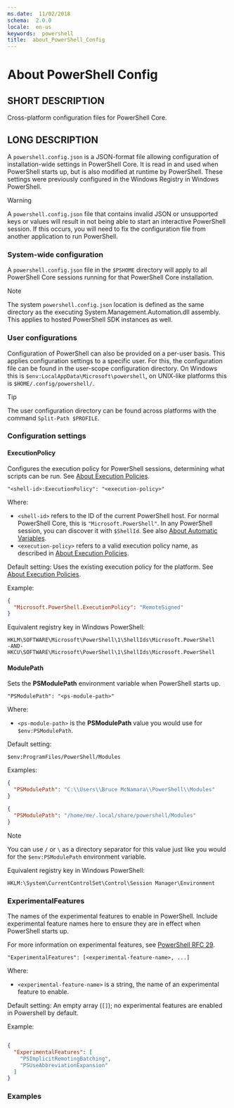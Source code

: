 ```yaml
---
ms.date:  11/02/2018
schema:  2.0.0
locale:  en-us
keywords:  powershell
title:  about_PowerShell_Config
---
```


# About PowerShell Config

## SHORT DESCRIPTION

Cross-platform configuration files for PowerShell Core.

## LONG DESCRIPTION

A `powershell.config.json` is a JSON-format file allowing configuration of
installation-wide settings in PowerShell Core.
It is read in and used when PowerShell starts up,
but is also modified at runtime by PowerShell.
These settings were previously configured
in the Windows Registry in Windows PowerShell.

> [!WARNING]
> A `powershell.config.json` file that contains invalid JSON
> or unsupported keys or values will result in not being able
> to start an interactive PowerShell session.
> If this occurs, you will need to fix the configuration file
> from another application to run PowerShell.

### System-wide configuration

A `powershell.config.json` file in the `$PSHOME` directory will apply
to all PowerShell Core sessions running for that PowerShell Core
installation.

> [!NOTE]
> The system `powershell.config.json` location is defined as
> the same directory as the executing System.Management.Automation.dll
> assembly. This applies to hosted PowerShell SDK instances as well.

### User configurations

Configuration of PowerShell can also be provided on a per-user basis.
This applies configuration settings to a specific user.
For this, the configuration file can be found in the user-scope
configuration directory.
On Windows this is `$env:LocalAppData\Microsoft\powershell`,
on UNIX-like platforms this is `$HOME/.config/powershell/`.

> [!TIP]
> The user configuration directory can be found across platforms
> with the command `Split-Path $PROFILE`.

### Configuration settings

#### ExecutionPolicy

Configures the execution policy for PowerShell sessions,
determining what scripts can be run.
See [About Execution Policies](./about_Execution_Policies.md).

```Schema
"<shell-id>:ExecutionPolicy": "<execution-policy>"
```

Where:

- `<shell-id>` refers to the ID of the current PowerShell host.
  For normal PowerShell Core, this is `"Microsoft.PowerShell"`.
  In any PowerShell session, you can discover it with `$ShellId`.
  See also [About Automatic Variables](./about_Automatic_Variables.md).
- `<execution-policy>` refers to a valid execution policy name,
  as described in [About Execution Policies](./about_Execution_Policies.md).

Default setting: Uses the existing execution policy for the platform.
See [About Execution Policies](./about_Execution_Policies.md).

Example:

```json
{
  "Microsoft.PowerShell.ExecutionPolicy": "RemoteSigned"
}
```

Equivalent registry key in Windows PowerShell:

```
HKLM\SOFTWARE\Microsoft\PowerShell\1\ShellIds\Microsoft.PowerShell
-AND-
HKCU\SOFTWARE\Microsoft\PowerShell\1\ShellIds\Microsoft.PowerShell
```

#### ModulePath

Sets the **PSModulePath** environment variable when
PowerShell starts up.

```Schema
"PSModulePath": "<ps-module-path>"
```

Where:

- `<ps-module-path>` is the **PSModulePath**
  value you would use for `$env:PSModulePath`.

Default setting:

```
$env:ProgramFiles/PowerShell/Modules
```

Examples:

```json
{
  "PSModulePath": "C:\\Users\\Bruce McNamara\\PowerShell\\Modules"
}
```

```json
{
  "PSModulePath": "/home/me/.local/share/powershell/Modules"
}
```

> [!NOTE]
> You can use `/` or `\` as a directory separator for this value
> just like you would for the `$env:PSModulePath` environment variable.

Equivalent registry key in Windows PowerShell:

```
HKLM:\System\CurrentControlSet\Control\Session Manager\Environment
```

### ExperimentalFeatures

The names of the experimental features to enable in PowerShell.
Include experimental feature names here to ensure they are
in effect when PowerShell starts up.

For more information on experimental features,
see [PowerShell RFC 29](https://github.com/PowerShell/PowerShell-RFC/blob/master/5-Final/RFC0029-Support-Experimental-Features.md).

```Schema
"ExperimentalFeatures": [<experimental-feature-name>, ...]
```

Where:

- `<experimental-feature-name>` is a string,
  the name of an experimental feature to enable.

Default setting: An empty array (`[]`);
no experimental features are enabled in Powershell by default.

Example:

```json

{
  "ExperimentalFeatures": [
    "PSImplicitRemotingBatching",
    "PSUseAbbreviationExpansion"
  ]
}
```

### Examples